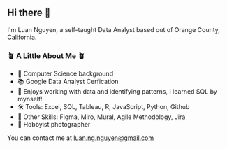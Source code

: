 ## Hi there 👋


I'm Luan Nguyen, a self-taught Data Analyst based out of Orange County, California.

### 🪴 A Little About Me 🪴 ###

- 💾 Computer Science background
- 📚 Google Data Analyst Cerfication
- 📝 Enjoys working with data and identifying patterns, I learned SQL by mynself!
- 🛠️ Tools: Excel, SQL, Tableau, R, JavaScript, Python, Github 
- 🎒 Other Skills: Figma, Miro, Mural, Agile Methodology, Jira
- 📸 Hobbyist photographer

<!--- Check out my [projects here](https://github.com/tonguyen50/Data-Projects)! -->

You can contact me at luan.ng.nguyen@gmail.com


